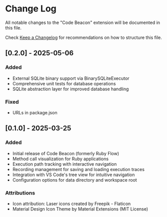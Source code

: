 # Change Log

All notable changes to the "Code Beacon" extension will be documented in this file.

Check [Keep a Changelog](http://keepachangelog.com/) for recommendations on how to structure this file.

## [0.2.0] - 2025-05-06

### Added
- External SQLite binary support via BinarySQLiteExecutor
- Comprehensive unit tests for database operations
- SQLite abstraction layer for improved database handling

### Fixed
- URLs in package.json

## [0.1.0] - 2025-03-25

### Added
- Initial release of Code Beacon (formerly Ruby Flow)
- Method call visualization for Ruby applications
- Execution path tracking with interactive navigation
- Recording management for saving and loading execution traces
- Integration with VS Code's tree view for intuitive navigation
- Configuration options for data directory and workspace root

### Attributions
- Icon attribution: Laser icons created by Freepik - Flaticon
- Material Design Icon Theme by Material Extensions (MIT License)